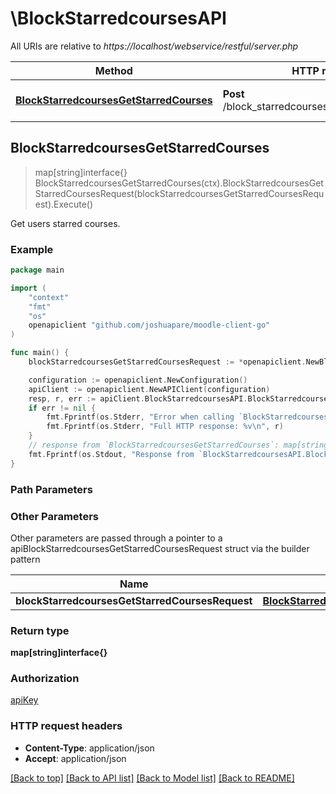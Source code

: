 # \BlockStarredcoursesAPI

All URIs are relative to *https://localhost/webservice/restful/server.php*

Method | HTTP request | Description
------------- | ------------- | -------------
[**BlockStarredcoursesGetStarredCourses**](BlockStarredcoursesAPI.md#BlockStarredcoursesGetStarredCourses) | **Post** /block_starredcourses_get_starred_courses | Get users starred courses.



## BlockStarredcoursesGetStarredCourses

> map[string]interface{} BlockStarredcoursesGetStarredCourses(ctx).BlockStarredcoursesGetStarredCoursesRequest(blockStarredcoursesGetStarredCoursesRequest).Execute()

Get users starred courses.



### Example

```go
package main

import (
	"context"
	"fmt"
	"os"
	openapiclient "github.com/joshuapare/moodle-client-go"
)

func main() {
	blockStarredcoursesGetStarredCoursesRequest := *openapiclient.NewBlockStarredcoursesGetStarredCoursesRequest() // BlockStarredcoursesGetStarredCoursesRequest | 

	configuration := openapiclient.NewConfiguration()
	apiClient := openapiclient.NewAPIClient(configuration)
	resp, r, err := apiClient.BlockStarredcoursesAPI.BlockStarredcoursesGetStarredCourses(context.Background()).BlockStarredcoursesGetStarredCoursesRequest(blockStarredcoursesGetStarredCoursesRequest).Execute()
	if err != nil {
		fmt.Fprintf(os.Stderr, "Error when calling `BlockStarredcoursesAPI.BlockStarredcoursesGetStarredCourses``: %v\n", err)
		fmt.Fprintf(os.Stderr, "Full HTTP response: %v\n", r)
	}
	// response from `BlockStarredcoursesGetStarredCourses`: map[string]interface{}
	fmt.Fprintf(os.Stdout, "Response from `BlockStarredcoursesAPI.BlockStarredcoursesGetStarredCourses`: %v\n", resp)
}
```

### Path Parameters



### Other Parameters

Other parameters are passed through a pointer to a apiBlockStarredcoursesGetStarredCoursesRequest struct via the builder pattern


Name | Type | Description  | Notes
------------- | ------------- | ------------- | -------------
 **blockStarredcoursesGetStarredCoursesRequest** | [**BlockStarredcoursesGetStarredCoursesRequest**](BlockStarredcoursesGetStarredCoursesRequest.md) |  | 

### Return type

**map[string]interface{}**

### Authorization

[apiKey](../README.md#apiKey)

### HTTP request headers

- **Content-Type**: application/json
- **Accept**: application/json

[[Back to top]](#) [[Back to API list]](../README.md#documentation-for-api-endpoints)
[[Back to Model list]](../README.md#documentation-for-models)
[[Back to README]](../README.md)

